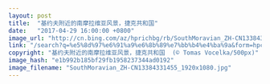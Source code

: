 ```yaml
---
layout: post
title:  "基约夫附近的南摩拉维亚风景，捷克共和国"
date:   "2017-04-29 16:00:00 +0800"
image_url: "http://cn.bing.com/az/hprichbg/rb/SouthMoravian_ZH-CN13384331455_1920x1080.jpg"
link: "/search?q=%e5%8d%97%e6%91%a9%e6%8b%89%e7%bb%b4%e4%ba%9a&form=hpcapt&mkt=zh-cn"
copyright: "基约夫附近的南摩拉维亚风景，捷克共和国  (© Tomas Vocelka/500px)"
image_hash: "e1b992b185bf29fb1958237344ad0192"
image_filename: "SouthMoravian_ZH-CN13384331455_1920x1080.jpg"
---
```

